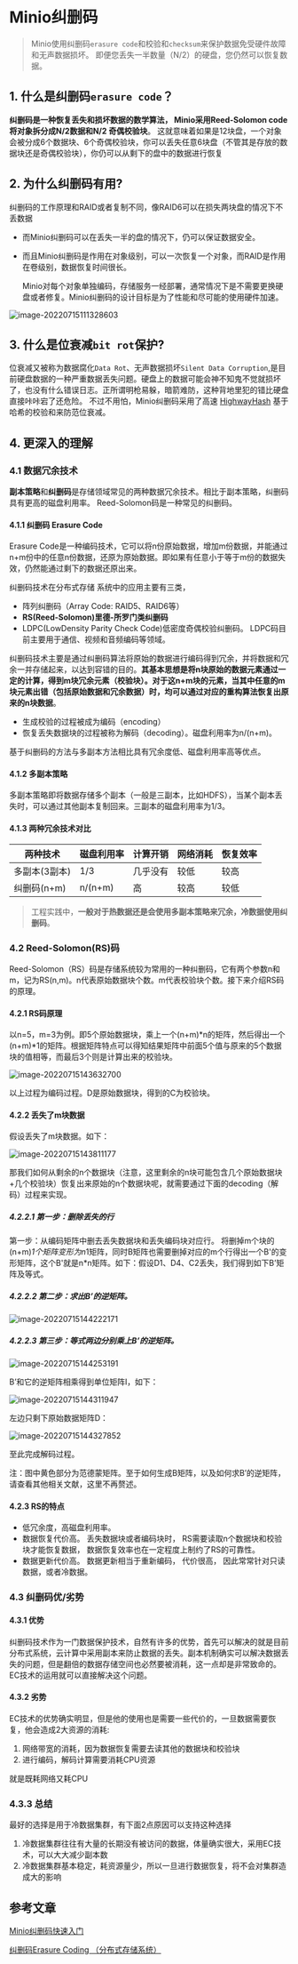# Minio纠删码

> Minio使用纠删码`erasure code`和校验和`checksum`来保护数据免受硬件故障和无声数据损坏。 即便您丢失一半数量（N/2）的硬盘，您仍然可以恢复数据。

## 1. 什么是纠删码`erasure code`？

**纠删码是一种恢复丢失和损坏数据的数学算法， Minio采用Reed-Solomon code将对象拆分成N/2数据和N/2 奇偶校验块**。 这就意味着如果是12块盘，一个对象会被分成6个数据块、6个奇偶校验块，你可以丢失任意6块盘（不管其是存放的数据块还是奇偶校验块），你仍可以从剩下的盘中的数据进行恢复

## 2. 为什么纠删码有用?

纠删码的工作原理和RAID或者复制不同，像RAID6可以在损失两块盘的情况下不丢数据

- 而Minio纠删码可以在丢失一半的盘的情况下，仍可以保证数据安全。

-  而且Minio纠删码是作用在对象级别，可以一次恢复一个对象，而RAID是作用在卷级别，数据恢复时间很长。

   Minio对每个对象单独编码，存储服务一经部署，通常情况下是不需要更换硬盘或者修复。Minio纠删码的设计目标是为了性能和尽可能的使用硬件加速。

![image-20220715111328603](https://zszblog.oss-cn-beijing.aliyuncs.com/zszblog/image-20220715111328603.png)

## 3. 什么是位衰减`bit rot`保护?

位衰减又被称为数据腐化`Data Rot`、无声数据损坏`Silent Data Corruption`,是目前硬盘数据的一种严重数据丢失问题。硬盘上的数据可能会神不知鬼不觉就损坏了，也没有什么错误日志。正所谓明枪易躲，暗箭难防，这种背地里犯的错比硬盘直接咔咔宕了还危险。 不过不用怕，Minio纠删码采用了高速 [HighwayHash](https://github.com/minio/highwayhash) 基于哈希的校验和来防范位衰减。

## 4. 更深入的理解

### 4.1 数据冗余技术

**副本策略**和**纠删码**是存储领域常见的两种数据冗余技术。相比于副本策略，纠删码具有更高的磁盘利用率。 Reed-Solomon码是一种常见的纠删码。

#### 4.1.1 纠删码 Erasure Code

Erasure Code是一种编码技术，它可以将n份原始数据，增加m份数据，并能通过n+m份中的任意n份数据，还原为原始数据。即如果有任意小于等于m份的数据失效，仍然能通过剩下的数据还原出来。

 纠删码技术在分布式存储 系统中的应用主要有三类，

- 阵列纠删码（Array Code: RAID5、RAID6等）
- **RS(Reed-Solomon)里德-所罗门类纠删码**
- LDPC(LowDensity Parity Check Code)低密度奇偶校验纠删码。 LDPC码目前主要用于通信、视频和音频编码等领域。

纠删码技术主要是通过纠删码算法将原始的数据进行编码得到冗余，并将数据和冗余一并存储起来，以达到容错的目的。**其基本思想是将n块原始的数据元素通过一定的计算，得到m块冗余元素（校验块）。对于这n+m块的元素，当其中任意的m块元素出错（包括原始数据和冗余数据）时，均可以通过对应的重构算法恢复出原来的n块数据**。

- 生成校验的过程被成为编码（encoding）
- 恢复丢失数据块的过程被称为解码（decoding）。磁盘利用率为n/(n+m)。

基于纠删码的方法与多副本方法相比具有冗余度低、磁盘利用率高等优点。

#### 4.1.2 多副本策略

多副本策略即将数据存储多个副本（一般是三副本，比如HDFS），当某个副本丢失时，可以通过其他副本复制回来。三副本的磁盘利用率为1/3。

#### 4.1.3 两种冗余技术对比

| 两种技术      | 磁盘利用率 | 计算开销 | 网络消耗 | 恢复效率 |
| ------------- | ---------- | -------- | -------- | -------- |
| 多副本(3副本) | 1/3        | 几乎没有 | 较低     | 较高     |
| 纠删码(n+m)   | n/(n+m)    | 高       | 较高     | 较低     |

>工程实践中，**一般对于热数据还是会使用多副本策略来冗余，冷数据使用纠删码**。

### 4.2 Reed-Solomon(RS)码

Reed-Solomon（RS）码是存储系统较为常用的一种纠删码，它有两个参数n和m，记为RS(n,m)。n代表原始数据块个数。m代表校验块个数。接下来介绍RS码的原理。

#### 4.2.1 RS码原理

以n=5，m=3为例。即5个原始数据块，乘上一个(n+m)*n的矩阵，然后得出一个(n+m)*1的矩阵。根据矩阵特点可以得知结果矩阵中前面5个值与原来的5个数据块的值相等，而最后3个则是计算出来的校验块。

![image-20220715143632700](https://zszblog.oss-cn-beijing.aliyuncs.com/zszblog/image-20220715143632700.png)

以上过程为编码过程。D是原始数据块，得到的C为校验块。

#### 4.2.2 丢失了m块数据

假设丢失了m块数据。如下：

![image-20220715143811177](https://zszblog.oss-cn-beijing.aliyuncs.com/zszblog/image-20220715143811177.png)

那我们如何从剩余的n个数据块（注意，这里剩余的n块可能包含几个原始数据块+几个校验块）恢复出来原始的n个数据块呢，就需要通过下面的decoding（解码）过程来实现。

##### 4.2.2.1 第一步：删除丢失的行

第一步：从编码矩阵中删去丢失数据块和丢失编码块对应行。 将删掉m个块的(n+m)*1个矩阵变形为n*1矩阵，同时B矩阵也需要删掉对应的m个行得出一个B'的变形矩阵，这个B'就是n*n矩阵。如下：假设D1、D4、C2丢失，我们得到如下B’矩阵及等式。

##### 4.2.2.2 第二步：求出B’的逆矩阵。

![image-20220715144222171](https://zszblog.oss-cn-beijing.aliyuncs.com/zszblog/image-20220715144222171.png)

##### 4.2.2.3 第三步：等式两边分别乘上B’的逆矩阵。

![image-20220715144253191](https://zszblog.oss-cn-beijing.aliyuncs.com/zszblog/image-20220715144253191.png)

B’和它的逆矩阵相乘得到单位矩阵I，如下：

![image-20220715144311947](https://zszblog.oss-cn-beijing.aliyuncs.com/zszblog/image-20220715144311947.png)

左边只剩下原始数据矩阵D：

![image-20220715144327852](https://zszblog.oss-cn-beijing.aliyuncs.com/zszblog/image-20220715144327852.png)

至此完成解码过程。

注：图中黄色部分为范德蒙矩阵。至于如何生成B矩阵，以及如何求B’的逆矩阵，请查看其他相关文献，这里不再赘述。

#### 4.2.3 RS的特点

- 低冗余度，高磁盘利用率。
- 数据恢复代价高。 丢失数据块或者编码块时， RS需要读取n个数据块和校验块才能恢复数据， 数据恢复效率也在一定程度上制约了RS的可靠性。
- 数据更新代价高。 数据更新相当于重新编码， 代价很高， 因此常常针对只读数据，或者冷数据。

### 4.3 纠删码优/劣势

#### 4.3.1 优势

纠删码技术作为一门数据保护技术，自然有许多的优势，首先可以解决的就是目前分布式系统，云计算中采用副本来防止数据的丢失。副本机制确实可以解决数据丢失的问题，但是翻倍的数据存储空间也必然要被消耗，这一点却是非常致命的。EC技术的运用就可以直接解决这个问题。

#### 4.3.2 劣势

EC技术的优势确实明显，但是他的使用也是需要一些代价的，一旦数据需要恢复，他会造成2大资源的消耗:

1. 网络带宽的消耗，因为数据恢复需要去读其他的数据块和校验块  
2. 进行编码，解码计算需要消耗CPU资源


就是既耗网络又耗CPU

### 4.3.3 总结

最好的选择是用于冷数据集群，有下面2点原因可以支持这种选择

1. 冷数据集群往往有大量的长期没有被访问的数据，体量确实很大，采用EC技术，可以大大减少副本数  
2. 冷数据集群基本稳定，耗资源量少，所以一旦进行数据恢复，将不会对集群造成大的影响

## 参考文章

[Minio纠删码快速入门](http://docs.minio.org.cn/docs/master/minio-erasure-code-quickstart-guide)

[纠删码Erasure Coding （分布式存储系统）](https://www.jianshu.com/p/acf0f392bac9)

